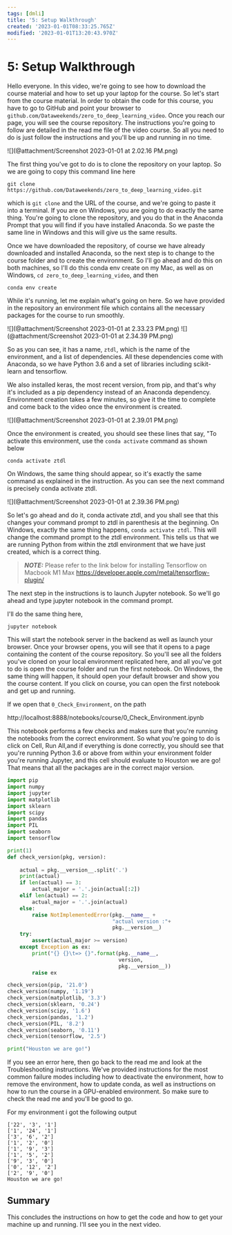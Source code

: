 ```yaml
---
tags: [dmli]
title: '5: Setup Walkthrough'
created: '2023-01-01T08:33:25.765Z'
modified: '2023-01-01T13:20:43.970Z'
---
```


# 5: Setup Walkthrough

Hello everyone. In this video, we're going to see how to download the course material and how to set up your laptop for the course. So let's start from the course material. In order to obtain the code for this course, you have to go to GitHub and point your browser to `github.com/Dataweekends/zero_to_deep_learning_video`. Once you reach our page, you will see the course repository. The instructions you're going to follow are detailed in the read me file of the video course. So all you need to do is just follow the instructions and you'll be up and running in no time.
	
![](@attachment/Screenshot 2023-01-01 at 2.02.16 PM.png)	

The first thing you've got to do is to clone the repository on your laptop. So we are going to copy this command line here 

```
git clone https://github.com/Dataweekends/zero_to_deep_learning_video.git
```
which is `git clone` and the URL of the course, and we're going to paste it into a terminal. If you are on Windows, you are going to do exactly the same thing. You're going to clone the repository, and you do that in the Anaconda Prompt that you will find if you have installed Anaconda. So we paste the same line in Windows and this will give us the same results.

Once we have downloaded the repository, of course we have already downloaded and installed Anaconda, so the next step is to change to the course folder and to create the environment. So I'll go ahead and do this on both machines, so I'll do this conda env create on my Mac, as well as on Windows, 
`cd zero_to_deep_learning_video`, and then 

```
conda env create
```

While it's running, let me explain what's going on here. So we have provided in the repository an environment file which contains all the necessary packages for the course to run smoothly. 

![](@attachment/Screenshot 2023-01-01 at 2.33.23 PM.png)
![](@attachment/Screenshot 2023-01-01 at 2.34.39 PM.png)

So as you can see, it has a name, `ztdl`, which is the name of the environment, and a list of dependencies. All these dependencies come with Anaconda, so we have Python 3.6 and a set of libraries including scikit-learn and tensorflow. 

We also installed keras, the most recent version, from pip, and that's why it's included as a pip dependency instead of an Anaconda dependency. Environment creation takes a few minutes, so give it the time to complete and come back to the video once the environment is created. 

![](@attachment/Screenshot 2023-01-01 at 2.39.01 PM.png)

Once the environment is created, you should see these lines that say, "To activate this environment, use the `conda activate` command as shown below 

```
conda activate ztdl
```

On Windows, the same thing should appear, so it's exactly the same command as explained in the instruction. As you can see the next command is precisely conda activate ztdl. 

![](@attachment/Screenshot 2023-01-01 at 2.39.36 PM.png)

So let's go ahead and do it, conda activate ztdl, and you shall see that this changes your command prompt to ztdl in parenthesis at the beginning. On Windows, exactly the same thing happens, `conda activate ztdl`. This will change the command prompt to the ztdl environment. This tells us that we are running Python from within the ztdl environment that we have just created, which is a correct thing. 

> **_NOTE:_**  Please refer to the link below for installing Tensorflow on Macbook M1 Max https://developer.apple.com/metal/tensorflow-plugin/

The next step in the instructions is to launch Jupyter notebook. So we'll go ahead and type jupyter notebook in the command prompt.

I'll do the same thing here, 

```
jupyter notebook
```
This will start the notebook server in the backend as well as launch your browser. Once your browser opens, you will see that it opens to a page containing the content of the course repository. So you'll see all the folders you've cloned on your local environment replicated here, and all you've got to do is open the course folder and run the first notebook. On Windows, the same thing will happen, it should open your default browser and show you the course content. If you click on course, you can open the first notebook and get up and running. 

If we open that `0_Check_Environment`, on the path 

http://localhost:8888/notebooks/course/0_Check_Environment.ipynb

This notebook performs a few checks and makes sure that you're running the notebooks from the correct environment. So what you're going to do is click on Cell, Run All,and if everything is done correctly, you should see that you're running Python 3.6 or above from within your environment folder you're running Jupyter, and this cell should evaluate to Houston we are go! That means that all the packages are in the correct major version. 

```python
import pip
import numpy
import jupyter
import matplotlib
import sklearn
import scipy
import pandas
import PIL
import seaborn
import tensorflow

print(1)
def check_version(pkg, version):
    
    actual = pkg.__version__.split('.')
    print(actual)
    if len(actual) == 3:
        actual_major = '.'.join(actual[:2])
    elif len(actual) == 2:
        actual_major = '.'.join(actual)
    else:
        raise NotImplementedError(pkg.__name__ +
                                  "actual version :"+
                                  pkg.__version__)
    try:
        assert(actual_major >= version)
    except Exception as ex:
        print("{} {}\t=> {}".format(pkg.__name__,
                                    version,
                                    pkg.__version__))
        raise ex

check_version(pip, '21.0')
check_version(numpy, '1.19')
check_version(matplotlib, '3.3')
check_version(sklearn, '0.24')
check_version(scipy, '1.6')
check_version(pandas, '1.2')
check_version(PIL, '8.2')
check_version(seaborn, '0.11')
check_version(tensorflow, '2.5')

print("Houston we are go!")
```

If you see an error here, then go back to the read me and look at the Troubleshooting instructions. We've provided instructions for the most common failure modes including how to deactivate the environment, how to remove the environment, how to update conda, as well as instructions on how to run the course in a GPU-enabled environment. So make sure to check the read me and you'll be good to go. 

For my environment i got the following output

```
['22', '3', '1']
['1', '24', '1']
['3', '6', '2']
['1', '2', '0']
['1', '9', '3']
['1', '5', '2']
['9', '3', '0']
['0', '12', '2']
['2', '9', '0']
Houston we are go!
```

## Summary

This concludes the instructions on how to get the code and how to get your machine up and running. I'll see you in the next video.

